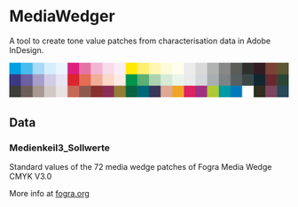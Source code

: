 # MediaWedger

A tool to create tone value patches from characterisation data in Adobe InDesign.

![Render](Data/Img/Render_FOGRA39.png)

## Data

### Medienkeil3_Sollwerte
Standard values of the 72 media wedge patches of Fogra Media Wedge CMYK V3.0

More info at [fogra.org](https://www.fogra.org/en/fogra-standardization/fogra-characterizationdata/a-icc-en.html)
